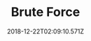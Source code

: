 ---
title: Brute Force
artist: The Algorithm
date: 2018-12-22T02:09:10.571Z
cover: /upload/brute_force.jpg
styles:
  - Electronic
  - Progressive Metal
links:
  spotify: https://play.spotify.com/album/4Ijivtrfqk2AMTF4dhrl2Q
  youtube: https://music.youtube.com/watch?v=aik31J5m95A
  applemusic: https://itunes.apple.com/us/album/brute-force/1083396755?uo=4
  soundcloud: ""
  bandcamp: https://thealgorithm.bandcamp.com/album/brute-force
  deezer: https://www.deezer.com/album/15742314
---